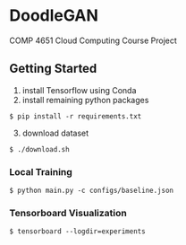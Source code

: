 # DoodleGAN
COMP 4651 Cloud Computing Course Project

## Getting Started
1. install Tensorflow using Conda
2. install remaining python packages
```
$ pip install -r requirements.txt
```
3. download dataset
```
$ ./download.sh
```

### Local Training
```
$ python main.py -c configs/baseline.json
```

### Tensorboard Visualization
```
$ tensorboard --logdir=experiments
```


